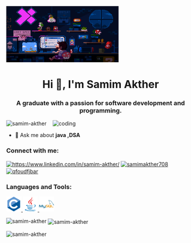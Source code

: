 <img src="https://github.com/Samim-Akther/Samim-Akther/blob/main/225813708-98b745f2-7d22-48cf-9150-083f1b00d6c9.gif" width="300" height="150"/>
<h1 align="center">Hi 👋, I'm Samim Akther</h1>
<h3 align="center"> A graduate with a passion for software development and programming.</h3>
<img align="right" alt= "coding"width="380" src="https://media1.tenor.com/m/zn8iyusePtgAAAAC/joy.gif"

<p align="left"> <img src="https://komarev.com/ghpvc/?username=samim-akther&label=Profile%20views&color=0e75b6&style=flat" alt="samim-akther" /> </p>

- 💬 Ask me about **java ,DSA**

<h3 align="left">Connect with me:</h3>
<p align="left">
<a href="https://linkedin.com/in/https://www.linkedin.com/in/samim-akther/" target="blank"><img align="center" src="https://raw.githubusercontent.com/rahuldkjain/github-profile-readme-generator/master/src/images/icons/Social/linked-in-alt.svg" alt="https://www.linkedin.com/in/samim-akther/" height="30" width="40" /></a>
<a href="https://www.hackerrank.com/samimakther708" target="blank"><img align="center" src="https://raw.githubusercontent.com/rahuldkjain/github-profile-readme-generator/master/src/images/icons/Social/hackerrank.svg" alt="samimakther708" height="30" width="40" /></a>
<a href="https://www.leetcode.com/qfoudfjbar" target="blank"><img align="center" src="https://raw.githubusercontent.com/rahuldkjain/github-profile-readme-generator/master/src/images/icons/Social/leet-code.svg" alt="qfoudfjbar" height="30" width="40" /></a>
</p>

<h3 align="left">Languages and Tools:</h3>
<p align="left"> <a href="https://www.cprogramming.com/" target="_blank" rel="noreferrer"> <img src="https://raw.githubusercontent.com/devicons/devicon/master/icons/c/c-original.svg" alt="c" width="40" height="40"/> </a> <a href="https://www.java.com" target="_blank" rel="noreferrer"> <img src="https://raw.githubusercontent.com/devicons/devicon/master/icons/java/java-original.svg" alt="java" width="40" height="40"/> </a> <a href="https://www.mysql.com/" target="_blank" rel="noreferrer"> <img src="https://raw.githubusercontent.com/devicons/devicon/master/icons/mysql/mysql-original-wordmark.svg" alt="mysql" width="40" height="40"/> </a> </p>

<p><img align="left" src="https://github-readme-stats.vercel.app/api/top-langs?username=samim-akther&show_icons=true&locale=en&layout=compact" alt="samim-akther" /></p>

<p>&nbsp;<img align="center" src="https://github-readme-stats.vercel.app/api?username=samim-akther&show_icons=true&locale=en" alt="samim-akther" /></p>

<p><img align="center" src="https://github-readme-streak-stats.herokuapp.com/?user=samim-akther&" alt="samim-akther" /></p>
